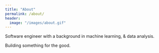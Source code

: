 ```yaml
---
title: "About"
permalink: /about/
header:
  image: "/images/about.gif"
---
```


Software engineer with a background in machine learning, & data analysis.

Building something for the good.
